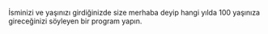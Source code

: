 İsminizi ve yaşınızı girdiğinizde size merhaba deyip hangi yılda 100 yaşınıza gireceğinizi söyleyen bir program yapın.

